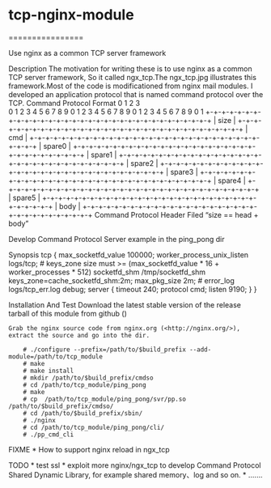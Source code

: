 <h1>tcp-nginx-module</h1>
================

Use nginx as a common TCP server framework

Description
The motivation for writing these is to use nginx as a common TCP server framework, So it called ngx_tcp.The ngx_tcp.jpg illustrates this framework.Most of the code is modificationed from nginx mail modules.
I developed an application protocol that is named command protocol over the TCP.
Command Protocol Format
    0                   1                   2                   3   
    0 1 2 3 4 5 6 7 8 9 0 1 2 3 4 5 6 7 8 9 0 1 2 3 4 5 6 7 8 9 0 1 
   +-+-+-+-+-+-+-+-+-+-+-+-+-+-+-+-+-+-+-+-+-+-+-+-+-+-+-+-+-+-+-+-+
   |                            size                               |
   +-+-+-+-+-+-+-+-+-+-+-+-+-+-+-+-+-+-+-+-+-+-+-+-+-+-+-+-+-+-+-+-+
   |                            cmd                                |
   +-+-+-+-+-+-+-+-+-+-+-+-+-+-+-+-+-+-+-+-+-+-+-+-+-+-+-+-+-+-+-+-+
   |                           spare0                              |
   +-+-+-+-+-+-+-+-+-+-+-+-+-+-+-+-+-+-+-+-+-+-+-+-+-+-+-+-+-+-+-+-+
   |                           spare1                              |
   +-+-+-+-+-+-+-+-+-+-+-+-+-+-+-+-+-+-+-+-+-+-+-+-+-+-+-+-+-+-+-+-+
   |                           spare2                              |
   +-+-+-+-+-+-+-+-+-+-+-+-+-+-+-+-+-+-+-+-+-+-+-+-+-+-+-+-+-+-+-+-+
   |                           spare3                              |
   +-+-+-+-+-+-+-+-+-+-+-+-+-+-+-+-+-+-+-+-+-+-+-+-+-+-+-+-+-+-+-+-+
   |                           spare4                              |
   +-+-+-+-+-+-+-+-+-+-+-+-+-+-+-+-+-+-+-+-+-+-+-+-+-+-+-+-+-+-+-+-+
   |                           spare5                              |
   +-+-+-+-+-+-+-+-+-+-+-+-+-+-+-+-+-+-+-+-+-+-+-+-+-+-+-+-+-+-+-+-+
   |                            body                               |
   +-+-+-+-+-+-+-+-+-+-+-+-+-+-+-+-+-+-+-+-+-+-+-+-+-+-+-+-+-+-+-+-+
Command Protocol Header Filed “size == head + body”

Develop Command Protocol Server
    example in the ping_pong dir

Synopsis
    tcp {
        max_socketfd_value          100000;
        worker_process_unix_listen  logs/tcp;
        # keys_zone size must >= (max_socketfd_value * 16 + worker_processes * 512)
        socketfd_shm                /tmp/socketfd_shm keys_zone=cache_socketfd_shm:2m;
        max_pkg_size 2m;
        # error_log logs/tcp_err.log debug;
        server {
            timeout 240;
            protocol cmd;
            listen 9190;
        }
    }

Installation And Test
    Download the latest stable version of the release tarball of this module
    from github ()

    Grab the nginx source code from nginx.org (<http://nginx.org/>), extract the source and go into the dir.

        # ./configure --prefix=/path/to/$build_prefix --add-module=/path/to/tcp_module
        # make
        # make install
        # mkdir /path/to/$build_prefix/cmdso
        # cd /path/to/tcp_module/ping_pong
        # make
        # cp  /path/to/tcp_module/ping_pong/svr/pp.so /path/to/$build_prefix/cmdso/
        # cd /path/to/$build_prefix/sbin/
        # ./nginx
        # cd /path/to/tcp_module/ping_pong/cli/
        # ./pp_cmd_cli

FIXME
    *   How to support nginx reload in ngx_tcp
  
TODO
    *   test ssl 
    *   exploit more nginx/ngx_tcp to develop Command Protocol Shared Dynamic Library, for example shared memory、log and so on.
    *   .......
